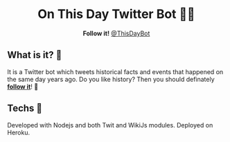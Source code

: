 <h1 align="center">On This Day Twitter Bot 🤖🔎</h1>
<p align="center"><strong>Follow it!</strong> <a href="https://twitter.com/ThisDayBot" target="blank">@ThisDayBot</a></h2>

## What is it? 🤔
It is a Twitter bot which tweets historical facts and events that happened on the same day years ago. Do you like history? Then you should definately <b><a href="https://twitter.com/ThisDayBot" target="blank">follow it</a></b>! 🤩

## Techs 🚀
Developed with Nodejs and both Twit and WikiJs modules. Deployed on Heroku.

